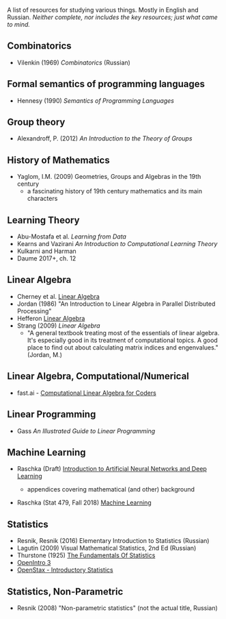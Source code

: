 A list of resources for studying various things. Mostly in English and Russian. *Neither complete, nor includes the key resources; just what came to mind.*

## Combinatorics

- Vilenkin (1969) *Combinatorics* (Russian)



## Formal semantics of programming languages

- Hennesy (1990) *Semantics of Programming Languages*



## Group theory

- Alexandroff, P. (2012) *An Introduction to the Theory of Groups*



## History of Mathematics

- Yaglom, I.M. (2009) Geometries, Groups and Algebras in the 19th century
  - a fascinating history of 19th century mathematics and its main characters



## Learning Theory

- Abu-Mostafa et al. *Learning from Data*
- Kearns and Vazirani *An Introduction to Computational Learning Theory*
- Kulkarni and Harman
- Daume 2017+, ch. 12



## Linear Algebra

- Cherney et al. [Linear Algebra](https://www.math.ucdavis.edu/~linear/)
- Jordan (1986) "An Introduction to Linear Algebra in Parallel Distributed Processing"
- Hefferon [Linear Algebra](http://joshua.smcvt.edu/linearalgebra/)
- Strang (2009) *Linear Algebra*
  - "A general textbook treating most of the essentials of linear algebra.
  It's especially good in its treatment of computational topics. A good place to find
  out about calculating matrix indices and engenvalues." (Jordan, M.)

## Linear Algebra, Computational/Numerical

- fast.ai - [Computational Linear Algebra for Coders](https://github.com/fastai/numerical-linear-algebra)


## Linear Programming

- Gass *An Illustrated Guide to Linear Programming*

## Machine Learning

- Raschka (Draft) [Introduction to Artificial Neural Networks and Deep Learning](https://sebastianraschka.com/books.html#introduction-to-artificial-neural-networks-and-deep-learning-a-practical-guide-with-applications-in-python)
  - appendices covering mathematical (and other) background

- Raschka (Stat 479, Fall 2018) [Machine Learning](http://pages.stat.wisc.edu/~sraschka/teaching/stat479-fs2018/)

## Statistics

- Resnik, Resnik (2016) Elementary Introduction to Statistics (Russian)
- Lagutin (2009) Visual Mathematical Statistics, 2nd Ed (Russian)
- Thurstone (1925) [The Fundamentals Of Statistics](https://archive.org/details/in.ernet.dli.2015.262413)
- [OpenIntro 3](https://www.openintro.org/stat/textbook.php?stat_book=os)
- [OpenStax - Introductory Statistics](https://cnx.org/contents/MBiUQmmY@19.1:kcV4GRqc@13/Preface)


## Statistics, Non-Parametric

- Resnik (2008) "Non-parametric statistics" (not the actual title, Russian)
